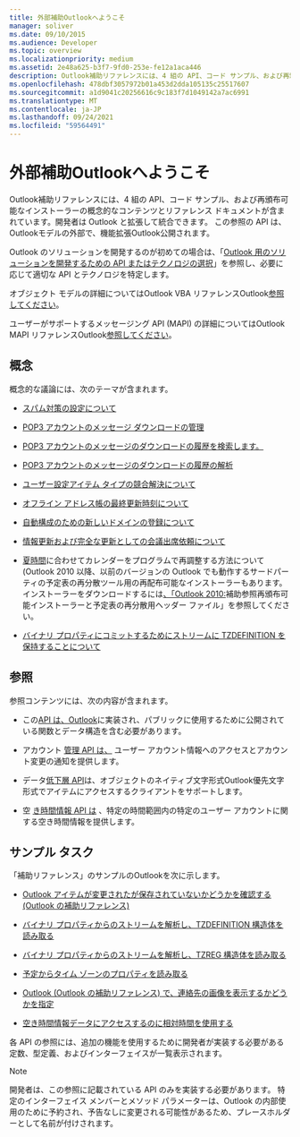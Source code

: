 ```yaml
---
title: 外部補助Outlookへようこそ
manager: soliver
ms.date: 09/10/2015
ms.audience: Developer
ms.topic: overview
ms.localizationpriority: medium
ms.assetid: 2e48a625-b3f7-9fd0-253e-fe12a1aca446
description: Outlook補助リファレンスには、4 組の API、コード サンプル、および再頒布可能なインストーラーの概念的なコンテンツとリファレンス ドキュメントが含まれています。開発者は Outlook と拡張して統合できます。 この参照の API は、Outlookモデルの外部で、機能拡張Outlook公開されます。
ms.openlocfilehash: 478dbf3057972b01a453d2dda105135c25517607
ms.sourcegitcommit: a1d9041c20256616c9c183f7d1049142a7ac6991
ms.translationtype: MT
ms.contentlocale: ja-JP
ms.lasthandoff: 09/24/2021
ms.locfileid: "59564491"
---
```

# <a name="welcome-to-the-outlook-auxiliary-reference"></a>外部補助Outlookへようこそ

Outlook補助リファレンスには、4 組の API、コード サンプル、および再頒布可能なインストーラーの概念的なコンテンツとリファレンス ドキュメントが含まれています。開発者は Outlook と拡張して統合できます。 この参照の API は、Outlookモデルの外部で、機能拡張Outlook公開されます。 
  
Outlook のソリューションを開発するのが初めての場合は、「[Outlook 用のソリューションを開発するための API またはテクノロジの選択](../selecting-an-api-or-technology-for-developing-solutions-for-outlook.md)」を参照し、必要に応じて適切な API とテクノロジを特定します。 

オブジェクト モデルの詳細についてはOutlook VBA リファレンスOutlook[参照してください](https://msdn.microsoft.com/library/75e4ad96-62a2-49d2-bc51-48ceab50634c%28Office.15%29.aspx)。 

ユーザーがサポートするメッセージング API (MAPI) の詳細についてはOutlook MAPI リファレンスOutlook[参照してください](https://msdn.microsoft.com/library/3d980b86-7001-4869-9780-121c6bfc7275%28Office.15%29.aspx)。

## <a name="conceptual"></a>概念 

概念的な議論には、次のテーマが含まれます。
  
- [スパム対策の設定について](about-anti-spam-settings.md)
    
- [POP3 アカウントのメッセージ ダウンロードの管理](managing-message-downloads-for-pop3-accounts.md)
    
- [POP3 アカウントのメッセージのダウンロードの履歴を検索します。](locating-the-message-download-history-for-a-pop3-account.md)
    
- [POP3 アカウントのメッセージのダウンロードの履歴の解析](parsing-the-message-download-history-for-a-pop3-account.md)
    
- [ユーザー設定アイテム タイプの競合解決について](about-conflict-resolution-for-custom-item-types.md)
    
- [オフライン アドレス帳の最終更新時刻について](about-the-last-update-time-of-an-offline-address-book.md)
    
- [自動構成のための新しいドメインの登録について](about-registering-a-new-domain-for-automatic-configuration.md)
    
- [情報更新および完全な更新としての会議出席依頼について](about-meeting-requests-as-informational-updates-and-full-updates.md)
    
- [夏時間](about-rebasing-calendars-programmatically-for-daylight-saving-time.md)に合わせてカレンダーをプログラムで再調整する方法について (Outlook 2010 以降、以前のバージョンの Outlook でも動作するサードパーティの予定表の再分散ツール用の再配布可能なインストーラーもあります。 インストーラーをダウンロードするには[、「Outlook 2010:](https://www.microsoft.com/downloads/details.aspx?FamilyID=77748863-4352-4b99-ae57-1d4ae803983b)補助参照再頒布可能インストーラーと予定表の再分散用ヘッダー ファイル」を参照してください。
    
- [バイナリ プロパティにコミットするためにストリームに TZDEFINITION を保持することについて](about-persisting-tzdefinition-to-a-stream-to-commit-to-a-binary-property.md)

## <a name="reference"></a>参照

参照コンテンツには、次の内容が含まれます。
  
- この[API は、Outlook](about-apis-exported-by-outlook.md)に実装され、パブリックに使用するために公開されている関数とデータ構造を含む必要があります。 
    
- アカウント [管理 API は、](about-the-account-management-api.md) ユーザー アカウント情報へのアクセスとアカウント変更の通知を提供します。 
    
- データ[低下層 API](about-the-data-degradation-layer-api.md)は、オブジェクトのネイティブ文字形式Outlook優先文字形式でアイテムにアクセスするクライアントをサポートします。 
    
- 空 [き時間情報 API は](about-the-free-busy-api.md) 、特定の時間範囲内の特定のユーザー アカウントに関する空き時間情報を提供します。 

## <a name="sample-tasks"></a>サンプル タスク

「補助リファレンス」のサンプルのOutlookを次に示します。
    
- [Outlook アイテムが変更されたが保存されていないかどうかを確認する (Outlook の補助リファレンス)](how-to-determine-if-outlook-item-has-been-modified-but-not-saved.md)
    
- [バイナリ プロパティからのストリームを解析し、TZDEFINITION 構造体を読み取る](how-to-parse-stream-from-binary-property-to-read-tzdefinition-structure.md)
    
- [バイナリ プロパティからのストリームを解析し、TZREG 構造体を読み取る](how-to-parse-a-stream-from-a-binary-property-to-read-the-tzreg-structure.md)
    
- [予定からタイム ゾーンのプロパティを読み取る](how-to-read-time-zone-properties-from-an-appointment.md)
    
- [Outlook (Outlook の補助リファレンス) で、連絡先の画像を表示するかどうかを指定](https://msdn.microsoft.com/library/office/gg262879.aspx)
    
- [空き時間情報データにアクセスするのに相対時間を使用する](how-to-use-relative-time-to-access-free-busy-data.md)
    
各 API の参照には、追加の機能を使用するために開発者が実装する必要がある定数、型定義、およびインターフェイスが一覧表示されます。
  
> [!NOTE]
> 開発者は、この参照に記載されている API のみを実装する必要があります。 特定のインターフェイス メンバーとメソッド パラメーターは、Outlook の内部使用のために予約され、予告なしに変更される可能性があるため、プレースホルダーとして名前が付けされます。 
  

